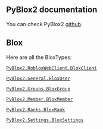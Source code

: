 ## PyBlox2 documentation 

You can check PyBlox2 [github](https://github.com/Kyando2/PyBlox).

## Blox
Here are all the BloxTypes:

[`PyBlox2.RobloxWebClient.BloxClient`](bloxclient.md)

[`PyBlox2.General.BloxUser`](bloxuser.md)

[`PyBlox2.Groups.BloxGroup`](bloxgroup.md)

[`PyBlox2.Member.BloxMember`](bloxmember.md)

[`PyBlox2.Ranks.BloxRank`](bloxranks.md)

[`PyBlox2.Settings.BloxSettings`](bloxsettings.md)